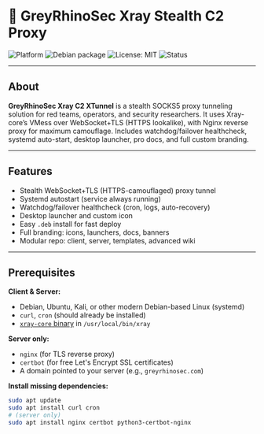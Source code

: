 # 🦏 GreyRhinoSec Xray Stealth C2 Proxy

![Platform](https://img.shields.io/badge/Platform-Kali%20%7C%20Ubuntu-informational?logo=linux)
![Debian package](https://img.shields.io/badge/Install-.deb-blue?logo=debian)
![License: MIT](https://img.shields.io/badge/License-MIT-green)
![Status](https://img.shields.io/badge/Status-Operational-brightgreen)

---

## About

**GreyRhinoSec Xray C2 XTunnel** is a stealth SOCKS5 proxy tunneling solution for red teams, operators, and security researchers.
It uses Xray-core’s VMess over WebSocket+TLS (HTTPS lookalike), with Nginx reverse proxy for maximum camouflage.
Includes watchdog/failover healthcheck, systemd auto-start, desktop launcher, pro docs, and full custom branding.

---

## Features

- Stealth WebSocket+TLS (HTTPS-camouflaged) proxy tunnel
- Systemd autostart (service always running)
- Watchdog/failover healthcheck (cron, logs, auto-recovery)
- Desktop launcher and custom icon
- Easy `.deb` install for fast deploy
- Full branding: icons, launchers, docs, banners
- Modular repo: client, server, templates, advanced wiki

---

## Prerequisites

**Client & Server:**
- Debian, Ubuntu, Kali, or other modern Debian-based Linux (systemd)
- `curl`, `cron` (should already be installed)
- [`xray-core` binary](https://github.com/XTLS/Xray-core/releases) in `/usr/local/bin/xray`

**Server only:**
- `nginx` (for TLS reverse proxy)
- `certbot` (for free Let's Encrypt SSL certificates)
- A domain pointed to your server (e.g., `greyrhinosec.com`)

**Install missing dependencies:**
```sh
sudo apt update
sudo apt install curl cron
# (server only)
sudo apt install nginx certbot python3-certbot-nginx
